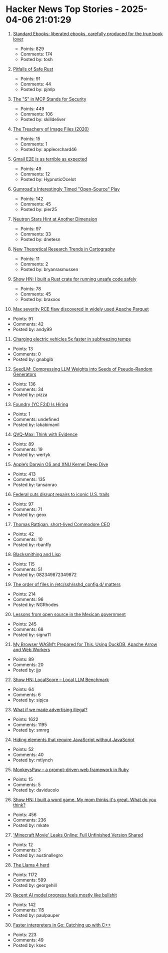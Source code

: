# Hacker News Top Stories - 2025-04-06 21:01:29

1. [Standard Ebooks: liberated ebooks, carefully produced for the true book lover](https://standardebooks.org)
   - Points: 829
   - Comments: 174
   - Posted by: tosh

2. [Pitfalls of Safe Rust](https://corrode.dev/blog/pitfalls-of-safe-rust/)
   - Points: 91
   - Comments: 44
   - Posted by: pjmlp

3. [The "S" in MCP Stands for Security](https://elenacross7.medium.com/%EF%B8%8F-the-s-in-mcp-stands-for-security-91407b33ed6b)
   - Points: 449
   - Comments: 106
   - Posted by: skilldeliver

4. [The Treachery of Image Files (2020)](http://beyondloom.com/blog/images.html)
   - Points: 15
   - Comments: 1
   - Posted by: appleorchard46

5. [Gmail E2E is as terrible as expected](https://michal.sapka.pl/2025/gmail-e2e-is-as-terrible-as-expected/)
   - Points: 49
   - Comments: 12
   - Posted by: HypnoticOcelot

6. [Gumroad's Interestingly Timed "Open-Source" Play](https://tedium.co/2025/04/06/gumroad-open-source-doge-drama/)
   - Points: 142
   - Comments: 45
   - Posted by: pier25

7. [Neutron Stars Hint at Another Dimension](https://nautil.us/neutron-stars-hint-at-another-dimension-1202180/)
   - Points: 97
   - Comments: 33
   - Posted by: dnetesn

8. [New Theoretical Research Trends in Cartography](https://www.researchgate.net/publication/26467883_NEW_THEORETICAL_RESEARCH_TRENDS_IN_CARTOGRAPHY)
   - Points: 11
   - Comments: 2
   - Posted by: bryanrasmussen

9. [Show HN: I built a Rust crate for running unsafe code safely](https://github.com/brannondorsey/mem-isolate)
   - Points: 78
   - Comments: 45
   - Posted by: braxxox

10. [Max severity RCE flaw discovered in widely used Apache Parquet](https://www.bleepingcomputer.com/news/security/max-severity-rce-flaw-discovered-in-widely-used-apache-parquet/)
   - Points: 91
   - Comments: 42
   - Posted by: andy99

11. [Charging electric vehicles 5x faster in subfreezing temps](https://news.umich.edu/charging-electric-vehicles-5x-faster-in-subfreezing-temps/)
   - Points: 13
   - Comments: 0
   - Posted by: gnabgib

12. [SeedLM: Compressing LLM Weights into Seeds of Pseudo-Random Generators](https://machinelearning.apple.com/research/seedlm-compressing)
   - Points: 136
   - Comments: 34
   - Posted by: pizza

13. [Foundry (YC F24) Is Hiring](https://www.ycombinator.com/companies/foundry/jobs/WvDDlqc-founding-fullstack-engineer-building-the-future-of-browser-agents)
   - Points: 1
   - Comments: undefined
   - Posted by: lakabimanil

14. [QVQ-Max: Think with Evidence](https://qwenlm.github.io/blog/qvq-max-preview/)
   - Points: 89
   - Comments: 19
   - Posted by: wertyk

15. [Apple’s Darwin OS and XNU Kernel Deep Dive](https://tansanrao.com/blog/2025/04/xnu-kernel-and-darwin-evolution-and-architecture/)
   - Points: 413
   - Comments: 135
   - Posted by: tansanrao

16. [Federal cuts disrupt repairs to iconic U.S. trails](https://apnews.com/article/pacific-crest-appalachian-trail-federal-layoffs-934a5526570569b625f5d854ec339a04)
   - Points: 97
   - Comments: 71
   - Posted by: geox

17. [Thomas Rattigan, short-lived Commodore CEO](https://dfarq.homeip.net/thomas-rattigan-short-lived-commodore-ceo/)
   - Points: 42
   - Comments: 10
   - Posted by: rbanffy

18. [Blacksmithing and Lisp](http://funcall.blogspot.com/2025/04/blacksmithing-and-lisp.html)
   - Points: 115
   - Comments: 51
   - Posted by: 082349872349872

19. [The order of files in /etc/ssh/sshd_config.d/ matters](https://utcc.utoronto.ca/~cks/space/blog/sysadmin/OpenSSHConfigOrderMatters)
   - Points: 214
   - Comments: 96
   - Posted by: NGRhodes

20. [Lessons from open source in the Mexican government](https://lwn.net/Articles/1013776/)
   - Points: 245
   - Comments: 68
   - Posted by: signa11

21. [My Browser WASM't Prepared for This. Using DuckDB, Apache Arrow and Web Workers](https://motifanalytics.medium.com/my-browser-wasmt-prepared-for-this-using-duckdb-apache-arrow-and-web-workers-in-real-life-e3dd4695623d)
   - Points: 89
   - Comments: 20
   - Posted by: jjp

22. [Show HN: LocalScore – Local LLM Benchmark](https://www.localscore.ai/download)
   - Points: 64
   - Comments: 6
   - Posted by: sipjca

23. [What if we made advertising illegal?](https://simone.org/advertising/)
   - Points: 1622
   - Comments: 1195
   - Posted by: smnrg

24. [Hiding elements that require JavaScript without JavaScript](https://0xda.de/blog/2025/04/hiding-elements-that-require-javascript-without-javascript/)
   - Points: 52
   - Comments: 40
   - Posted by: mtlynch

25. [MonkeysPaw – a prompt-driven web framework in Ruby](https://worksonmymachine.substack.com/p/introducing-monkeyspaw-a-prompt-driven)
   - Points: 15
   - Comments: 5
   - Posted by: daviducolo

26. [Show HN: I built a word game. My mom thinks it's great. What do you think?](https://www.whatsit.today/)
   - Points: 456
   - Comments: 236
   - Posted by: mkate

27. ['Minecraft Movie' Leaks Online: Full Unfinished Version Shared](https://variety.com/2025/film/news/minecraft-movie-leaks-online-unfinished-effects-1236360578/)
   - Points: 12
   - Comments: 3
   - Posted by: austinallegro

28. [The Llama 4 herd](https://ai.meta.com/blog/llama-4-multimodal-intelligence/)
   - Points: 1172
   - Comments: 599
   - Posted by: georgehill

29. [Recent AI model progress feels mostly like bullshit](https://www.lesswrong.com/posts/4mvphwx5pdsZLMmpY/recent-ai-model-progress-feels-mostly-like-bullshit)
   - Points: 142
   - Comments: 115
   - Posted by: paulpauper

30. [Faster interpreters in Go: Catching up with C++](https://planetscale.com/blog/faster-interpreters-in-go-catching-up-with-cpp)
   - Points: 223
   - Comments: 49
   - Posted by: ksec

